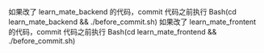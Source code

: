 如果改了 learn_mate_backend 的代码，commit 代码之前执行 Bash(cd learn_mate_backend && ./before_commit.sh)
如果改了 learn_mate_frontent 的代码，commit 代码之前执行 Bash(cd learn_mate_frontend && ./before_commit.sh)